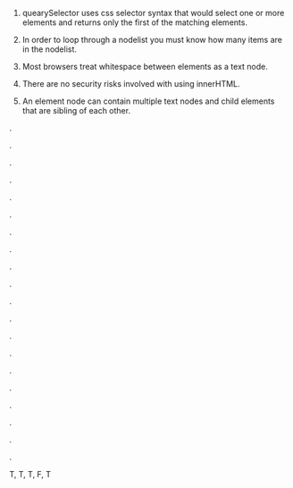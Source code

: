 1. quearySelector uses css selector syntax that would select one or more
elements and returns only the first of the matching elements.

2. In order to loop through a nodelist you must know how many items are 
in the nodelist.

3. Most browsers treat whitespace between elements as a text node.

4. There are no security risks involved with using innerHTML.

5. An element node can contain multiple text nodes and child elements
that are sibling of each other.

.

.

.

.

.

.

.

.

.

.

.

.

.

.

.

.

.

.

.

.

T, T, T, F, T

